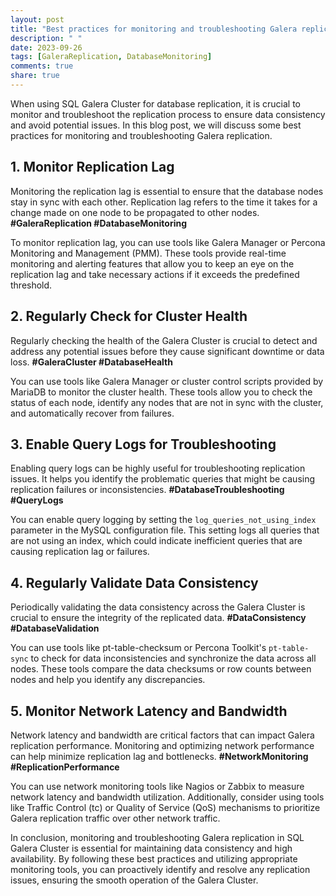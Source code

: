 ```yaml
---
layout: post
title: "Best practices for monitoring and troubleshooting Galera replication in SQL Galera Cluster"
description: " "
date: 2023-09-26
tags: [GaleraReplication, DatabaseMonitoring]
comments: true
share: true
---
```


When using SQL Galera Cluster for database replication, it is crucial to monitor and troubleshoot the replication process to ensure data consistency and avoid potential issues. In this blog post, we will discuss some best practices for monitoring and troubleshooting Galera replication.

## 1. Monitor Replication Lag

Monitoring the replication lag is essential to ensure that the database nodes stay in sync with each other. Replication lag refers to the time it takes for a change made on one node to be propagated to other nodes. **#GaleraReplication #DatabaseMonitoring**

To monitor replication lag, you can use tools like Galera Manager or Percona Monitoring and Management (PMM). These tools provide real-time monitoring and alerting features that allow you to keep an eye on the replication lag and take necessary actions if it exceeds the predefined threshold.

## 2. Regularly Check for Cluster Health

Regularly checking the health of the Galera Cluster is crucial to detect and address any potential issues before they cause significant downtime or data loss. **#GaleraCluster #DatabaseHealth**

You can use tools like Galera Manager or cluster control scripts provided by MariaDB to monitor the cluster health. These tools allow you to check the status of each node, identify any nodes that are not in sync with the cluster, and automatically recover from failures.

## 3. Enable Query Logs for Troubleshooting

Enabling query logs can be highly useful for troubleshooting replication issues. It helps you identify the problematic queries that might be causing replication failures or inconsistencies. **#DatabaseTroubleshooting #QueryLogs**

You can enable query logging by setting the `log_queries_not_using_index` parameter in the MySQL configuration file. This setting logs all queries that are not using an index, which could indicate inefficient queries that are causing replication lag or failures.

## 4. Regularly Validate Data Consistency

Periodically validating the data consistency across the Galera Cluster is crucial to ensure the integrity of the replicated data. **#DataConsistency #DatabaseValidation**

You can use tools like pt-table-checksum or Percona Toolkit's `pt-table-sync` to check for data inconsistencies and synchronize the data across all nodes. These tools compare the data checksums or row counts between nodes and help you identify any discrepancies.

## 5. Monitor Network Latency and Bandwidth

Network latency and bandwidth are critical factors that can impact Galera replication performance. Monitoring and optimizing network performance can help minimize replication lag and bottlenecks. **#NetworkMonitoring #ReplicationPerformance**

You can use network monitoring tools like Nagios or Zabbix to measure network latency and bandwidth utilization. Additionally, consider using tools like Traffic Control (tc) or Quality of Service (QoS) mechanisms to prioritize Galera replication traffic over other network traffic.

In conclusion, monitoring and troubleshooting Galera replication in SQL Galera Cluster is essential for maintaining data consistency and high availability. By following these best practices and utilizing appropriate monitoring tools, you can proactively identify and resolve any replication issues, ensuring the smooth operation of the Galera Cluster.